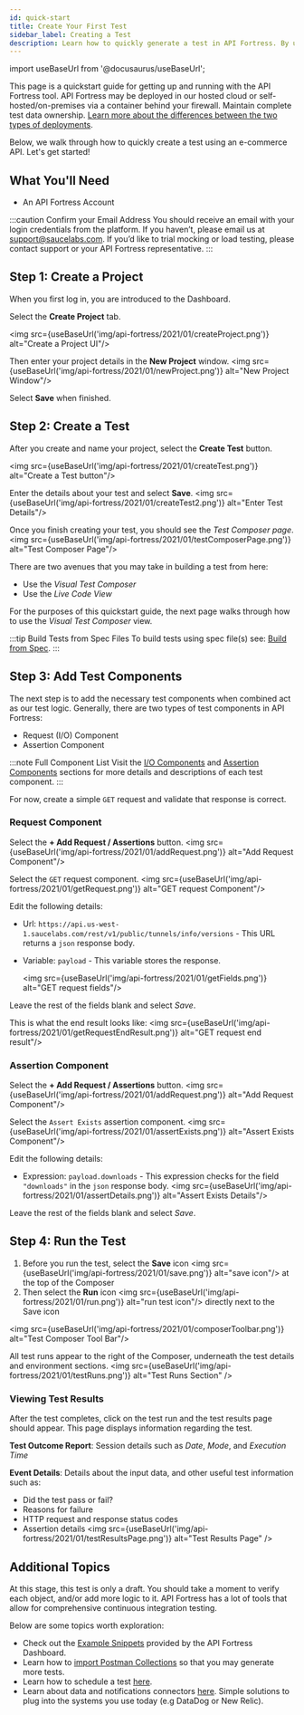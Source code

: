 ```yaml
---
id: quick-start
title: Create Your First Test
sidebar_label: Creating a Test
description: Learn how to quickly generate a test in API Fortress. By using the payload from an API call or from a specification file.
---
```


import useBaseUrl from '@docusaurus/useBaseUrl';

This page is a quickstart guide for getting up and running with the API Fortress tool. API Fortress may be deployed in our hosted cloud or self-hosted/on-premises via a container behind your firewall. Maintain complete test data ownership. [Learn more about the differences between the two types of deployments](/api-testing/mark2/self-hosted/on-prem-platform). 

Below, we walk through how to quickly create a test using an e-commerce API. Let's get started!

## What You'll Need

* An API Fortress Account

:::caution Confirm your Email Address 
You should receive an email with your login credentials from the platform. If you haven’t, please email us at [support@saucelabs.com](mailto:support@saucelabs.com). If you’d like to trial mocking or load testing, please contact support or your API Fortress representative.
:::


## Step 1: Create a Project

When you first log in, you are introduced to the Dashboard. 

Select the **Create Project** tab.

<img src={useBaseUrl('img/api-fortress/2021/01/createProject.png')} alt="Create a Project UI"/>

Then enter your project details in the **New Project** window.
<img src={useBaseUrl('img/api-fortress/2021/01/newProject.png')} alt="New Project Window"/>

Select **Save** when finished.

## Step 2: Create a Test

After you create and name your project, select the **Create Test** button.

<img src={useBaseUrl('img/api-fortress/2021/01/createTest.png')} alt="Create a Test button"/>

Enter the details about your test and select **Save**.
<img src={useBaseUrl('img/api-fortress/2021/01/createTest2.png')} alt="Enter Test Details"/>

Once you finish creating your test, you should see the _Test Composer page_.
<img src={useBaseUrl('img/api-fortress/2021/01/testComposerPage.png')} alt="Test Composer Page"/>

There are two avenues that you may take in building a test from here: 

* Use the _Visual Test Composer_
* Use the _Live Code View_

For the purposes of this quickstart guide, the next page walks through how to use the _Visual Test Composer_ view. 

:::tip Build Tests from Spec Files
To build tests using spec file(s) see: [Build from Spec](/api-testing/mark2/quick-start/build-from-spec).
:::

## Step 3: Add Test Components

The next step is to add the necessary test components when combined act as our test logic. Generally, there are two types of test components in API Fortress:

* Request (I/O) Component
* Assertion Component

:::note Full Component List
Visit the [I/O Components](/api-testing/mark2/io-components) and [Assertion Components](/api-testing/mark2/assertion-components/assert-compares) sections for more details and descriptions of each test component.
:::

For now, create a simple `GET` request and validate that response is correct.

### Request Component
Select the **+ Add Request / Assertions** button.
<img src={useBaseUrl('img/api-fortress/2021/01/addRequest.png')} alt="Add Request Component"/>

Select the `GET` request component.
<img src={useBaseUrl('img/api-fortress/2021/01/getRequest.png')} alt="GET request Component"/>

Edit the following details:
* Url: `https://api.us-west-1.saucelabs.com/rest/v1/public/tunnels/info/versions` - This URL returns a `json` response body.
* Variable: `payload` - This variable stores the response.
  
  <img src={useBaseUrl('img/api-fortress/2021/01/getFields.png')} alt="GET request fields"/>

Leave the rest of the fields blank and select _Save_.

This is what the end result looks like:
<img src={useBaseUrl('img/api-fortress/2021/01/getRequestEndResult.png')} alt="GET request end result"/>

### Assertion Component
Select the **+ Add Request / Assertions** button.
<img src={useBaseUrl('img/api-fortress/2021/01/addRequest.png')} alt="Add Request Component"/>

Select the `Assert Exists` assertion component.
<img src={useBaseUrl('img/api-fortress/2021/01/assertExists.png')} alt="Assert Exists Component"/>

Edit the following details:
* Expression: `payload.downloads` - This expression checks for the field `"downloads"` in the `json` response body.
  <img src={useBaseUrl('img/api-fortress/2021/01/assertDetails.png')} alt="Assert Exists Details"/>

Leave the rest of the fields blank and select _Save_.


## Step 4: Run the Test
1. Before you run the test, select the **Save** icon <img src={useBaseUrl('img/api-fortress/2021/01/save.png')} alt="save icon"/> at the top of the Composer
2. Then select the **Run** icon <img src={useBaseUrl('img/api-fortress/2021/01/run.png')} alt="run test icon"/> directly next to the Save icon

<img src={useBaseUrl('img/api-fortress/2021/01/composerToolbar.png')} alt="Test Composer Tool Bar"/>

All test runs appear to the right of the Composer, underneath the test details and environment sections.
<img src={useBaseUrl('img/api-fortress/2021/01/testRuns.png')} alt="Test Runs Section" />

### Viewing Test Results

After the test completes, click on the test run and the test results page should appear. This page displays information regarding the test.

**Test Outcome Report**: Session details such as _Date_, _Mode_, and _Execution Time_

**Event Details**: Details about the input data, and other useful test information such as:

* Did the test pass or fail?
* Reasons for failure
* HTTP request and response status codes
* Assertion details
  <img src={useBaseUrl('img/api-fortress/2021/01/testResultsPage.png')} alt="Test Results Page" />

## Additional Topics

At this stage, this test is only a draft. You should take a moment to verify each object, and/or add more logic to it. API Fortress has a lot of tools that allow for comprehensive continuous integration testing.

Below are some topics worth exploration:

* Check out the [Example Snippets](/api-testing/mark2/quick-start/using-the-example-snippets) provided by the API Fortress Dashboard.
* Learn how to [import Postman Collections](/api-testing/mark2/quick-start/importing-postman-collections
  ) so that you may generate more tests.
* Learn how to schedule a test [here](/api-testing/mark2/quick-start/schedule-a-test).  
* Learn about data and notifications connectors [here](/api-testing/mark2/quick-start/setup-connectors). Simple solutions to plug into the systems you use today (e.g DataDog or New Relic).
